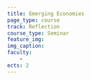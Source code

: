```yaml
---
title: Emerging Economies
page_type: course
track: Reflection
course_type: Seminar
feature_img:
img_caption:
faculty:
    - 
ects: 2
---
```


